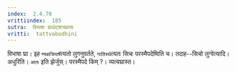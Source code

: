 ```yaml
---
index:  2.4.78
vrittiindex:  185
sutra:  विभाषा घ्राधेट्शाच्छासः
vritti:  tattvabodhini 
---
```


विभाषा घ्रा। इह `ण्यक्षत्रियार्षे`त्यतो लुगनुवर्तते, `गातिस्थे`त्यतः सिचः परस्मैपदेष्विति च। तदाह--सिचो लुग्वेत्यादि। अधुरिति। `आतः` इति झेर्जुस्। परस्मैपदे किम् ?। व्यत्यघ्रास्त।

